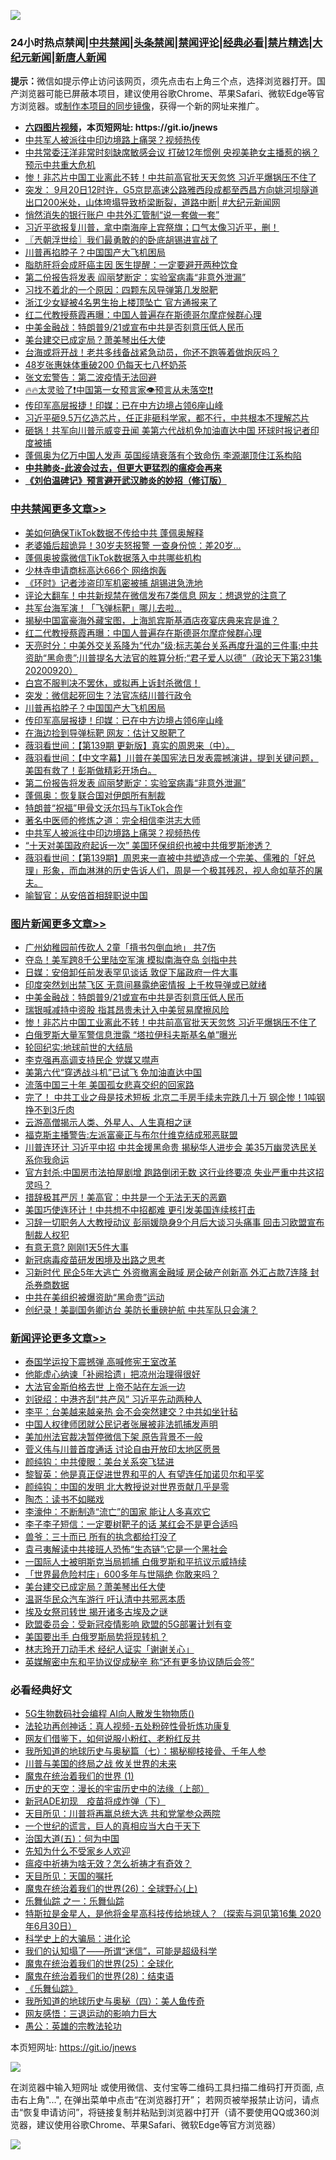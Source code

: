![](https://raw.githubusercontent.com/fqnews/bnews/master/64photo/fqnews-qr.jpg)

<div id="tt">
<h3>24小时热点禁闻|<a href="#%E4%B8%AD%E5%85%B1%E7%A6%81%E9%97%BB%E6%9B%B4%E5%A4%9A%E6%96%87%E7%AB%A0">中共禁闻</a>|<a href="#%E5%9B%BE%E7%89%87%E6%96%B0%E9%97%BB%E6%9B%B4%E5%A4%9A%E6%96%87%E7%AB%A0">头条禁闻</a>|<a href="#%E6%96%B0%E9%97%BB%E8%AF%84%E8%AE%BA%E6%9B%B4%E5%A4%9A%E6%96%87%E7%AB%A0">禁闻评论|<a href="#%E5%BF%85%E7%9C%8B%E7%BB%8F%E5%85%B8%E5%A5%BD%E6%96%87">经典必看|<a href="/video.md#%E7%A6%81%E7%89%87%E7%B2%BE%E9%80%89">禁片精选</a>|<a href="https://github.com/fqnews/djy/blob/master/gb/nf1351518.md#1">大纪元新闻</a>|<a href="https://github.com/fqnews/ntdtv/blob/master/gb/prog204.md#1">新唐人新闻</a></h3>
<div><b>提示：</b>微信如提示停止访问该网页，须先点击右上角三个点，选择浏览器打开。国产浏览器可能已屏蔽本项目，建议使用谷歌Chrome、苹果Safari、微软Edge等官方浏览器。或<a href="https://github.com/fqnews/bnews/blob/master/%E5%88%B6%E4%BD%9Cgit%E7%A6%81%E9%97%BB%E9%95%9C%E5%83%8F.md">制作本项目的同步镜像</a>，获得一个新的网址来推广。</div>
<ul>
<li><b><a href="http://d1.bdrive.tk/64.mp4" target="_blank">六四图片视频</a>，本页短网址: https://git.io/jnews</b></li>
<li><a href="/cbnews/20200920/1399973.md">中共军人被派往中印边境路上痛哭？视频热传</a></li>
<li><a href="/comments/20200920/1399883.md">中共常委汪洋非常时刻缺席敏感会议 打破12年惯例 央视美艳女主播惹的祸？预示中共重大危机</a></li>
<li><a href="/topimagenews/20200920/1400010.md">惨！非芯片中国工业离此不转！中共前高官批天天忽悠 习近平爆锅压不住了</a></li>
<li><a href="/bannedvideo/20200920/1399967.md">突发： 9月20日12时许，G5京昆高速公路雅西段成都至西昌方向姚河坝隧道出口200米处，山体垮塌导致桥梁断裂，道路中断| #大纪元新闻网</a></li>
<li><a href="/cnnews/20200921/1400114.md">悄然消失的银行账户 中共外汇管制“说一套做一套”</a></li>
<li><a href="/bannedvideo/20200920/1400024.md">习近平欲报复川普，拿中南海座上宾祭旗；口气太像习近平，删！</a></li>
<li><a href="/ssgc/20200921/1400126.md">〖兲朝浮世绘〗我们最勇敢的的卧底胡锡进宣战了</a></li>
<li><a href="/cbnews/20200921/1400146.md">川普再掐脖子？中国国产大飞机困局</a></li>
<li><a href="/comments/20200920/1400050.md">脂肪肝将会成肝癌主因 医生提醒：一定要避开两种饮食</a></li>
<li><a href="/cbnews/20200920/1400068.md">第二份报告将发表 阎丽梦断定：实验室病毒“非意外泄漏”</a></li>
<li><a href="/ccpdope/20200921/1400111.md">习找不着北的一个原因：四颗东风导弹第几发脱靶</a></li>
<li><a href="/baitai/20200920/1399931.md">浙江少女疑被4名男生抬上楼顶坠亡 官方通报来了</a></li>
<li><a href="/cbnews/20200921/1400162.md">红二代教授蔡霞再曝：中国人普遍存在斯德哥尔摩症候群心理</a></li>
<li><a href="/topimagenews/20200921/1400130.md">中美金融战：特朗普9/21或宣布中共是否刻意压低人民币</a></li>
<li><a href="/comments/20200921/1400142.md">美台建交已成定局？萧美琴出任大使</a></li>
<li><a href="/bannedvideo/20200921/1400164.md">台海或将开战！老共多线备战紧急动员，你还不跑等着做炮灰吗？</a></li>
<li><a href="/yule/20200921/1400094.md">48岁张惠妹体重破200 仍每天七八杯奶茶</a></li>
<li><a href="/ssgc/20200921/1400139.md">张文宏警告：第二波疫情无法回避</a></li>
<li><a href="/bannedvideo/20200921/1400076.md">🔥🔥太灵验了❗中国第一女预言家👁️预言从未落空❗❗</a></li>
<li><a href="/cbnews/20200921/1400144.md">传印军高层报捷！印媒：已在中方边境占领6座山峰</a></li>
<li><a href="/bannedvideo/20200920/1399957.md">习近平砸9.5万亿造芯片，任正非砸科学家，都不行，中共根本不理解芯片</a></li>
<li><a href="/cnnews/20200920/1400037.md">砸锅！共军向川普示威变丑闻 美第六代战机免加油直达中国 环球时报记者印度被捕</a></li>
<li><a href="/cnnews/20200920/1400045.md">蓬佩奥为亿万中国人发声 英国绥靖衰落有个致命伤 李源潮顶住江系构陷</a></li>
<li><b><a href="/comments/20200211/1275071.md" target="_blank">中共肺炎-此波会过去，但更大更猛烈的瘟疫会再来</a></b></li>
<li><b><a href="/comments/20200207/1272816.md" target="_blank">《刘伯温碑记》预言避开武汉肺炎的妙招（修订版）</a></b></li>
</ul>
</div>

<div class="catlist">
<h3><a href="/cbnews/" target="_blank">中共禁闻</a><span><a href="/cbnews/" target="_blank" rel="nofollow">更多文章>></a></span></h3>
<ul>
<li><a href="/cbnews/20200921/1400322.md" target="_blank">美如何确保TikTok数据不传给中共 蓬佩奥解释</a></li>
<li><a href="/cbnews/20200921/1400321.md" target="_blank">老婆婚后超诡异！30岁夫怒报警 一查身份惊：差20岁…</a></li>
<li><a href="/cbnews/20200921/1400307.md" target="_blank">蓬佩奥披露微信TikTok数据落入中共哪些机构</a></li>
<li><a href="/cbnews/20200921/1400306.md" target="_blank">少林寺申请商标高达666个 网络炮轰</a></li>
<li><a href="/cbnews/20200921/1400281.md" target="_blank">《环时》记者涉盗印军机密被捕 胡锡进急洗地</a></li>
<li><a href="/cbnews/20200921/1400280.md" target="_blank">评论大翻车！中共新规禁在微信发布7类信息 网友：想退党的注意了</a></li>
<li><a href="/cbnews/20200921/1400261.md" target="_blank">共军台海军演！「飞弹标靶」哪儿去啦…</a></li>
<li><a href="/cbnews/20200921/1400173.md" target="_blank">揭秘中国富豪海外藏宝图，上海凯宾斯基酒店夜宴庆典来宾是谁？</a></li>
<li><a href="/cbnews/20200921/1400162.md" target="_blank">红二代教授蔡霞再曝：中国人普遍存在斯德哥尔摩症候群心理</a></li>
<li><a href="/cbnews/20200921/1400158.md" target="_blank">天亮时分：中美外交关系降为“代办”级;标志美台关系再度升温的三件事;中共资助“黑命贵”;川普提名大法官的胜算分析;“君子爱人以德”（政论天下第231集 20200920）</a></li>
<li><a href="/cbnews/20200921/1400117.md" target="_blank">白宫不服判决不罢休，或拟再上诉封杀微信！</a></li>
<li><a href="/cbnews/20200921/1400047.md" target="_blank">突发：微信起死回生？法官冻结川普行政令</a></li>
<li><a href="/cbnews/20200921/1400146.md" target="_blank">川普再掐脖子？中国国产大飞机困局</a></li>
<li><a href="/cbnews/20200921/1400144.md" target="_blank">传印军高层报捷！印媒：已在中方边境占领6座山峰</a></li>
<li><a href="/cbnews/20200921/1400122.md" target="_blank">在海边捡到导弹标靶 网友：估计又脱靶了</a></li>
<li><a href="/cbnews/20200921/1400121.md" target="_blank">薇羽看世间：【第139期 更新版】真实的周恩来（中）。</a></li>
<li><a href="/cbnews/20200921/1400120.md" target="_blank">薇羽看世间：【中文字幕】川普在美国宪法日发表震撼演讲，提到关键问题，美国有救了！彭斯做精彩开场白。</a></li>
<li><a href="/cbnews/20200920/1400068.md" target="_blank">第二份报告将发表 阎丽梦断定：实验室病毒“非意外泄漏”</a></li>
<li><a href="/cbnews/20200920/1400062.md" target="_blank">蓬佩奥：恢复联合国对伊朗所有制裁</a></li>
<li><a href="/cbnews/20200920/1400051.md" target="_blank">特朗普“祝福”甲骨文沃尔玛与TikTok合作</a></li>
<li><a href="/comments/20200920/1399882.md" target="_blank">著名中医师的修炼之道：完全相信李洪志大师</a></li>
<li><a href="/cbnews/20200920/1399973.md" target="_blank">中共军人被派往中印边境路上痛哭？视频热传</a></li>
<li><a href="/cbnews/20200920/1399897.md" target="_blank">“十天对美国政府起诉一次” 美国环保组织也被中共俄罗斯渗透？</a></li>
<li><a href="/cbnews/20200920/1399856.md" target="_blank">薇羽看世间：【第139期】周恩来一直被中共塑造成一个完美、儒雅的「好总理」形象，而血淋淋的历史告诉人们，周是一个极其残忍，视人命如草芥的屠夫。</a></li>
<li><a href="/comments/20200920/1399855.md" target="_blank">喻智官：从安倍首相辞职说中国</a></li>

</ul>
</div>
<div class="catlist">
<h3><a href="/topimagenews/" target="_blank">图片新闻</a><span><a href="/topimagenews/" target="_blank" rel="nofollow">更多文章>></a></span></h3>
<ul>
<li><a href="/topimagenews/20200921/1400305.md" target="_blank">广州幼稚园前传砍人 2童「揹书包倒血地」 共7伤</a></li>
<li><a href="/topimagenews/20200921/1400260.md" target="_blank">夺岛！美军跨8千公里陆空军演 模拟南海夺岛 剑指中共</a></li>
<li><a href="/topimagenews/20200921/1400225.md" target="_blank">日媒：安倍卸任前发表罕见谈话 敦促下届政府一件大事</a></li>
<li><a href="/topimagenews/20200921/1400202.md" target="_blank">印度突然划出禁飞区 无意间暴露绝密情报 上千枚导弹或已就绪</a></li>
<li><a href="/topimagenews/20200921/1400130.md" target="_blank">中美金融战：特朗普9/21或宣布中共是否刻意压低人民币</a></li>
<li><a href="/topimagenews/20200921/1400129.md" target="_blank">瑞银喊减持中资股 指其昂贵未计入中美贸易摩擦风险</a></li>
<li><a href="/topimagenews/20200920/1400010.md" target="_blank">惨！非芯片中国工业离此不转！中共前高官批天天忽悠 习近平爆锅压不住了</a></li>
<li><a href="/topimagenews/20200920/1399866.md" target="_blank">白俄罗斯大量军警信息泄露 “塔拉伊科夫斯基名单”曝光</a></li>
<li><a href="/comments/20200920/582873.md" target="_blank">轮回纪实:地球前世的大结局</a></li>
<li><a href="/topimagenews/20200920/1399813.md" target="_blank">李克强再高调支持民企 党媒又噤声</a></li>
<li><a href="/topimagenews/20200920/1399728.md" target="_blank">美第六代“穿透战斗机”已试飞 免加油直达中国</a></li>
<li><a href="/topimagenews/20200919/1399525.md" target="_blank">流落中国三十年 美国孤女悲喜交织的回家路</a></li>
<li><a href="/topimagenews/20200919/1399457.md" target="_blank">完了！ 中共工业之母是技术短板 北京二手房手续未完跌几十万 钢企惨！1吨钢挣不到3斤肉</a></li>
<li><a href="/comments/20200919/82684.md" target="_blank">云游高僧揭示人类、外星人、人生真相之谜</a></li>
<li><a href="/topimagenews/20200919/1399027.md" target="_blank">福克斯主播警告:左派富豪正与布尔什维克结成邪恶联盟</a></li>
<li><a href="/topimagenews/20200919/1398980.md" target="_blank">川普连环计 习近平中招 中共金援黑命贵 揭秘华人进步会 美35万幽灵选民关系你我命运</a></li>
<li><a href="/topimagenews/20200918/1398855.md" target="_blank">官方封杀:中国房市法拍屋剧增 跑路倒闭无数 这行业终要凉 失业严重中共这招灵吗？</a></li>
<li><a href="/topimagenews/20200918/1398671.md" target="_blank">措辞极其严厉！美高官：中共是一个无法无天的恶霸</a></li>
<li><a href="/topimagenews/20200918/1398542.md" target="_blank">美国巧使连环计！中共想不中招都难 更引发美国连续核打击</a></li>
<li><a href="/topimagenews/20200917/1398314.md" target="_blank">习辞一切职务人大教授动议 彭丽媛隐身9个月后大谈习头痛事 回击习欧盟宣布制裁人权犯</a></li>
<li><a href="/topimagenews/20200917/1398231.md" target="_blank">有意无意? 刚刚1天5件大事</a></li>
<li><a href="/comments/20200917/1029129.md" target="_blank">新冠病毒疫苗研发困境及出路之思考</a></li>
<li><a href="/topimagenews/20200917/1398208.md" target="_blank">习新时代 民企5年大逃亡 外资撤离金融域 房企破产创新高 外汇占款7连降 封杀券商数据</a></li>
<li><a href="/topimagenews/20200917/1398166.md" target="_blank">中共在美组织被爆资助“黑命贵”运动</a></li>
<li><a href="/topimagenews/20200917/1398096.md" target="_blank">创纪录！美副国务卿访台 美防长重磅护航 中共军队只会演？</a></li>

</ul>
</div>
<div class="catlist">
<h3><a href="/comments/" target="_blank">新闻评论</a><span><a href="/comments/" target="_blank" rel="nofollow">更多文章>></a></span></h3>
<ul>
<li><a href="/comments/20200921/1400338.md" target="_blank">泰国学运投下震撼弹 高喊修宪王室改革</a></li>
<li><a href="/comments/20200921/1400327.md" target="_blank">他能虚心纳谏「补阙拾遗」把凉州治理得很好</a></li>
<li><a href="/comments/20200921/1400234.md" target="_blank">大法官金斯伯格去世 上帝不站在左派一边</a></li>
<li><a href="/comments/20200921/1400233.md" target="_blank">刘锐绍：中港齐刮“共产风” 习近平先动两种人</a></li>
<li><a href="/comments/20200921/1400232.md" target="_blank">李平：台美越来越亲热 会不会突然建交？中共如坐针毡</a></li>
<li><a href="/comments/20200921/1400219.md" target="_blank">中国人权律师团就公民记者张展被非法抓捕发声明</a></li>
<li><a href="/comments/20200921/1400218.md" target="_blank">美加州法官裁决暂停微信下架 原告背景不一般</a></li>
<li><a href="/comments/20200921/1400217.md" target="_blank">菅义伟与川普首度通话 讨论自由开放印太地区愿景</a></li>
<li><a href="/comments/20200921/1400210.md" target="_blank">颜纯钩：中共傻眼：美台关系突飞猛进</a></li>
<li><a href="/comments/20200921/1400209.md" target="_blank">黎智英：他是真正促进世界和平的人 有望连任加诺贝尔和平奖</a></li>
<li><a href="/comments/20200921/1400208.md" target="_blank">颜纯钩：中国的发明 北大教授说对世界贡献几乎是零</a></li>
<li><a href="/comments/20200921/1400207.md" target="_blank">陶杰：读书不如睇戏</a></li>
<li><a href="/comments/20200921/1400192.md" target="_blank">李濠仲：不断制造“流亡”的国家 能让人多喜欢它</a></li>
<li><a href="/comments/20200921/1400191.md" target="_blank">李子李子短信：一定要树靶子的话 某红会不是更合适吗</a></li>
<li><a href="/comments/20200921/1400190.md" target="_blank">兽爷：三十而已 所有的执念都给打没了</a></li>
<li><a href="/comments/20200921/1400189.md" target="_blank">袁弓夷解读中共接班人恐怖“生态链”:它是一个黑社会</a></li>
<li><a href="/comments/20200921/1400165.md" target="_blank">一国际人士被明斯克当局抓捕 白俄罗斯和平抗议示威持续</a></li>
<li><a href="/comments/20200921/1400157.md" target="_blank">「世界最危险村庄」600多年与世隔绝 你敢来吗？</a></li>
<li><a href="/comments/20200921/1400142.md" target="_blank">美台建交已成定局？萧美琴出任大使</a></li>
<li><a href="/comments/20200921/1400136.md" target="_blank">温哥华民众汽车游行 吁认清中共邪恶本质</a></li>
<li><a href="/comments/20200921/1400135.md" target="_blank">埃及女祭司转世 揭开诸多古埃及之谜</a></li>
<li><a href="/comments/20200921/1400107.md" target="_blank">欧盟委员会：受新冠疫情影响 欧盟的5G部署计划有变</a></li>
<li><a href="/comments/20200921/1400106.md" target="_blank">美国要出手 白俄罗斯局势将现转机？</a></li>
<li><a href="/comments/20200921/1400090.md" target="_blank">林志玲开刀动手术 经纪人证实「谢谢关心」</a></li>
<li><a href="/comments/20200920/1400061.md" target="_blank">英媒解密中东和平协议促成秘辛 称“还有更多协议随后会签”</a></li>

</ul>
</div>

<div class="catlist">
<h3>必看经典好文</h3>
<ul>
<li><a href="/topimagenews/20200527/1335347.md" target="_blank">5G生物数码社会编程 AI向人散发生物物质()</a></li>
<li><a href="/comments/20190516/1128964.md" target="_blank">法轮功再创神话：真人视频-五处粉碎性骨折炼功康复</a></li>
<li><a href="/comments/20200712/1359630.md" target="_blank">网友们借鉴下，如何说服小粉红、老粉红反共</a></li>
<li><a href="/topimagenews/20171210/868397.md" target="_blank">我所知道的地球历史与奥秘篇（七）：揭秘柳枝接骨、千年人参</a></li>
<li><a href="/comments/20200908/1392488.md" target="_blank">川普与美国的终局之战 攸关世界的未来</a></li>
<li><a href="/topimagenews/20180519/944624.md" target="_blank">魔鬼在统治着我们的世界 (1)</a></li>
<li><a href="/tculture/20121025/73065.md" target="_blank">历史的天空：漫长的宇宙历史中的法缘（上部）</a></li>
<li><a href="/headline/20200908/1392940.md" target="_blank">新冠ADE初现　疫苗将成炸弹（下）</a></li>
<li><a href="/comments/20200816/1381118.md" target="_blank">天目所见：川普将再赢总统大选 共和党掌参众两院</a></li>
<li><a href="/comments/20200621/1348067.md" target="_blank">一个世纪的谎言，巨人的真相应当大白于天下</a></li>
<li><a href="/cbnews/20180311/913065.md" target="_blank">治国大道(五)：何为中国</a></li>
<li><a href="/comments/20200620/1346848.md" target="_blank">先知为什么不受家乡人欢迎</a></li>
<li><a href="/comments/20200502/1322275.md" target="_blank">瘟疫中祈祷为啥无效？怎么祈祷才有奇效？</a></li>
<li><a href="/tculture/20180919/1000196.md" target="_blank">天目所见：天国的嘱托</a></li>
<li><a href="/comments/20181210/1044798.md" target="_blank">魔鬼在统治着我们的世界(26)：全球野心(上)</a></li>
<li><a href="/tculture/20170710/789533.md" target="_blank">乐舞仙踪 之一：乐舞仙踪</a></li>
<li><a href="/comments/20200712/1359460.md" target="_blank">特斯拉是金星人，是他将金星高科技传给地球人？（探索与洞见第16集 2020年6月30日）</a></li>
<li><a href="/comments/20200605/783246.md" target="_blank">科学史上的大骗局：进化论</a></li>
<li><a href="/sohnews/20161029/607205.md" target="_blank">我们的认知塌了——所谓“迷信”，可能是超级科学</a></li>
<li><a href="/comments/20181017/1014654.md" target="_blank">魔鬼在统治着我们的世界(25)：全球化</a></li>
<li><a href="/comments/20181228/1054609.md" target="_blank">魔鬼在统治着我们的世界(28)：结束语</a></li>
<li><a href="/comments/20200527/783191.md" target="_blank">《乐舞仙踪》</a></li>
<li><a href="/tculture/xiulian/20170729/799172.md" target="_blank">我所知道的地球历史与奥秘（四）：美人鱼传奇</a></li>
<li><a href="/cbnews/20200126/1265515.md" target="_blank">网友感悟：三退运动的影响力巨大</a></li>
<li><a href="/comments/20200313/1292991.md" target="_blank">愚公：英雄的宗教法轮功</a></li>

</ul>
</div>

本页短网址: https://git.io/jnews

![](https://raw.githubusercontent.com/fqnews/bnews/master/64photo/fqnews-qr.jpg)

在浏览器中输入短网址 或使用微信、支付宝等二维码工具扫描二维码打开页面, 点击右上角"...", 在弹出菜单中点击“在浏览器打开”； 若网页被举报禁止访问，请点击“恢复申请访问”，将链接复制并粘贴到浏览器中打开（请不要使用QQ或360浏览器，建议使用谷歌Chrome、苹果Safari、微软Edge等官方浏览器）

![](https://raw.githubusercontent.com/fqnews/bnews/master/64photo/wx.jpg)